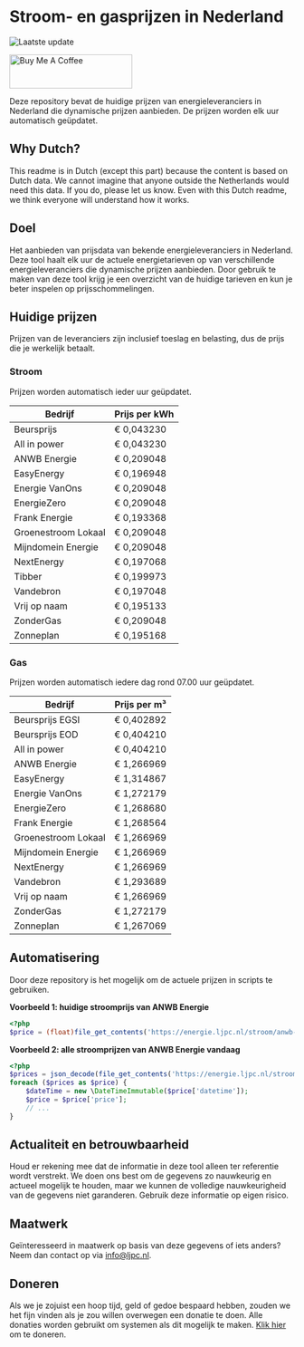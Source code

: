 # Stroom- en gasprijzen in Nederland

![Laatste update](https://img.shields.io/badge/laatste%20update-2025--03--18%2015%3A00%20CET-brightgreen)

<a href="https://www.buymeacoffee.com/Lars-" target="_blank"><img src="https://cdn.buymeacoffee.com/buttons/v2/default-orange.png" alt="Buy Me A Coffee" height="60" style="height: 60px !important;width: 217px !important;" ></a>

Deze repository bevat de huidige prijzen van energieleveranciers in Nederland die dynamische prijzen aanbieden. De prijzen worden elk uur automatisch geüpdatet.

## Why Dutch?

This readme is in Dutch (except this part) because the content is based on Dutch data. We cannot imagine that anyone outside the Netherlands would need this data. If you do, please let us know. Even with this Dutch readme, we think
everyone will understand how it works.

## Doel

Het aanbieden van prijsdata van bekende energieleveranciers in Nederland. Deze tool haalt elk uur de actuele energietarieven op van verschillende energieleveranciers die dynamische prijzen aanbieden. Door gebruik te maken van deze tool
krijg je een overzicht van de huidige tarieven en kun je beter inspelen op prijsschommelingen.

## Huidige prijzen

Prijzen van de leveranciers zijn inclusief toeslag en belasting, dus de prijs die je werkelijk betaalt.

### Stroom

Prijzen worden automatisch ieder uur geüpdatet.

 Bedrijf | Prijs per kWh 
---------|---------------
Beursprijs | € 0,043230
All in power | € 0,043230
ANWB Energie | € 0,209048
EasyEnergy | € 0,196948
Energie VanOns | € 0,209048
EnergieZero | € 0,209048
Frank Energie | € 0,193368
Groenestroom Lokaal | € 0,209048
Mijndomein Energie | € 0,209048
NextEnergy | € 0,197068
Tibber | € 0,199973
Vandebron | € 0,197048
Vrij op naam | € 0,195133
ZonderGas | € 0,209048
Zonneplan | € 0,195168


### Gas

Prijzen worden automatisch iedere dag rond 07.00 uur geüpdatet.

 Bedrijf | Prijs per m³ 
---------|--------------
Beursprijs EGSI | € 0,402892
Beursprijs EOD | € 0,404210
All in power | € 0,404210
ANWB Energie | € 1,266969
EasyEnergy | € 1,314867
Energie VanOns | € 1,272179
EnergieZero | € 1,268680
Frank Energie | € 1,268564
Groenestroom Lokaal | € 1,266969
Mijndomein Energie | € 1,266969
NextEnergy | € 1,266969
Vandebron | € 1,293689
Vrij op naam | € 1,266969
ZonderGas | € 1,272179
Zonneplan | € 1,267069


## Automatisering

Door deze repository is het mogelijk om de actuele prijzen in scripts te gebruiken.

**Voorbeeld 1: huidige stroomprijs van ANWB Energie**

```php
<?php
$price = (float)file_get_contents('https://energie.ljpc.nl/stroom/anwb-energie-nu.txt');

```

**Voorbeeld 2: alle stroomprijzen van ANWB Energie vandaag**

```php
<?php
$prices = json_decode(file_get_contents('https://energie.ljpc.nl/stroom/all-in-power-vandaag.json'),true);
foreach ($prices as $price) {
    $dateTime = new \DateTimeImmutable($price['datetime']);
    $price = $price['price'];
    // ...
}
```

## Actualiteit en betrouwbaarheid

Houd er rekening mee dat de informatie in deze tool alleen ter referentie wordt verstrekt. We doen ons best om de gegevens zo nauwkeurig en actueel mogelijk te houden, maar we kunnen de volledige nauwkeurigheid van de gegevens niet
garanderen. Gebruik deze informatie op eigen risico.

## Maatwerk

Geïnteresseerd in maatwerk op basis van deze gegevens of iets anders? Neem dan contact op
via [info@ljpc.nl](mailto:info@ljpc.nl?subject=Energie%20prijzen).

## Doneren

Als we je zojuist een hoop tijd, geld of gedoe bespaard hebben, zouden we het fijn vinden als je zou willen overwegen een
donatie te doen. Alle donaties worden gebruikt om systemen als dit mogelijk te
maken. [Klik hier](https://www.buymeacoffee.com/Lars-) om te doneren.
